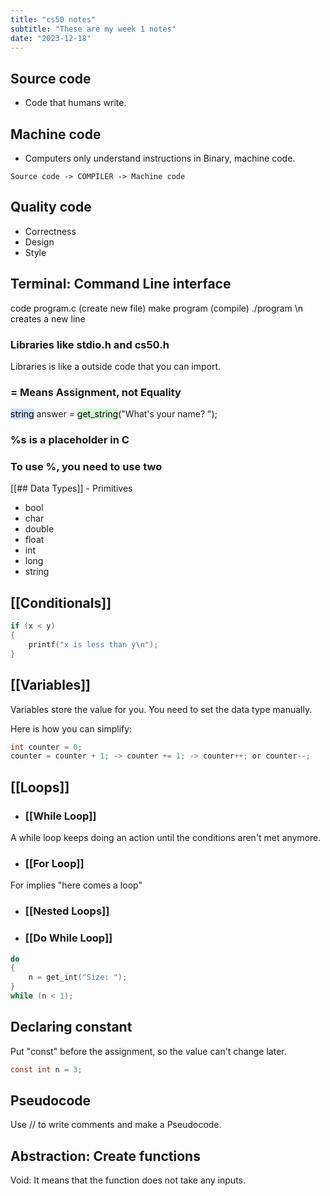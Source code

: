 ```yaml
---
title: "cs50 notes"
subtitle: "These are my week 1 notes"
date: "2023-12-18"
---
```


## Source code

- Code that humans write.

## Machine code

- Computers only understand instructions in Binary, machine code.
```
Source code -> COMPILER -> Machine code
```
## Quality code

- Correctness
- Design
- Style

## Terminal: Command Line interface

code program.c (create new file)
make program (compile)
./program 
\\n creates a new line

### Libraries like stdio.h and cs50.h

Libraries is like a outside code that you can import.

### = Means Assignment, not Equality

<mark style="background: #ADCCFFA6;">string</mark> answer = <mark style="background: #BBFABBA6;">get_string</mark>("What's your name? ");

### %s is a placeholder in C

### To use %, you need to use two

[[## Data Types]] - Primitives

- bool
- char
- double
- float 
- int 
- long 
- string
 
## [[Conditionals]]

```c
if (x < y)
{
	printf("x is less than y\n");
}
```
## [[Variables]]

Variables store the value for you. You need to set the data type manually.

Here is how you can simplify:
```c 
int counter = 0;
counter = counter + 1; -> counter += 1; -> counter++; or counter--;
```
## [[Loops]]

- ### [[While Loop]]
A while loop keeps doing an action until the conditions aren't met anymore.

- ### [[For Loop]]
For implies "here comes a loop"

- ### [[Nested Loops]]

- ### [[Do While Loop]]
```c
do
{
	n = get_int("Size: ");
}
while (n < 1);
```

## Declaring constant 
Put "const" before the assignment, so the value can't change later.
```c
const int n = 3;
```
## Pseudocode

Use // to write comments and make a Pseudocode.

## Abstraction: Create functions
Void: It means that the function does not take any inputs.
```c

```